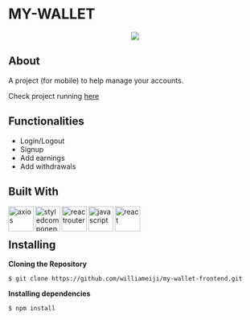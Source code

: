 # MY-WALLET

<div align="center">
<img src="https://user-images.githubusercontent.com/86417618/179516395-f378adb8-15a0-4a1a-a95c-979ff3879401.gif">
</div>


## About

A project (for mobile) to help manage your accounts.

Check project running [here](https://my-wallet-frontend-tau.vercel.app)


## Functionalities

- Login/Logout
- Signup
- Add earnings
- Add withdrawals

## Built With

<img align="left" alt="axios" width="50px" src="https://user-images.githubusercontent.com/86417618/173069652-284abbbc-f084-48a9-9131-256fcdbf979d.png" />
<img align="left" alt="styledcomponents" width="50px" src="https://user-images.githubusercontent.com/86417618/173069692-f2499ae6-0d0d-4553-86e1-a934d6bbc09c.svg" />
<img align="left" alt="reactrouter" width="50px" src="https://user-images.githubusercontent.com/86417618/173069701-b8f7c6be-9417-4b34-a75e-a8c4ad4dbc18.svg" />
<img align="left" alt="javascript" width="50px" src="https://user-images.githubusercontent.com/86417618/173069712-169e17ab-559e-47db-9336-5b41e79cc3fc.svg" />
<img align="left" alt="react" width="50px" src="https://user-images.githubusercontent.com/86417618/173069718-dde7a6ef-d599-4154-abd8-badca30cc3bf.svg" />

<br />
<br />

## Installing

**Cloning the Repository**
```
$ git clone https://github.com/williameiji/my-wallet-frontend.git
```

**Installing dependencies**
```
$ npm install
```
